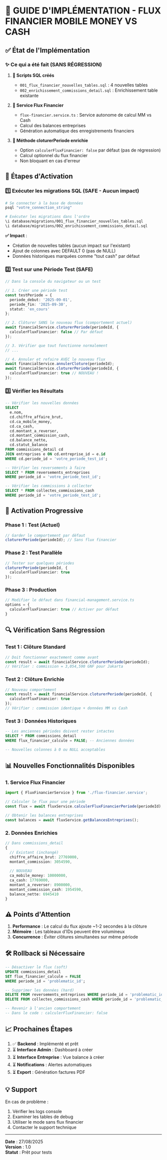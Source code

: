 # 📘 GUIDE D'IMPLÉMENTATION - FLUX FINANCIER MOBILE MONEY VS CASH

## ✅ État de l'Implémentation

### ✨ Ce qui a été fait (SANS RÉGRESSION)

1. **📄 Scripts SQL créés**
   - `001_flux_financier_nouvelles_tables.sql` : 4 nouvelles tables
   - `002_enrichissement_commissions_detail.sql` : Enrichissement table existante

2. **🔧 Service Flux Financier**
   - `flux-financier.service.ts` : Service autonome de calcul MM vs Cash
   - Calcul des balances entreprises
   - Génération automatique des enregistrements financiers

3. **🔄 Méthode cloturerPeriode enrichie**
   - Option `calculerFluxFinancier: false` par défaut (pas de régression)
   - Calcul optionnel du flux financier
   - Non bloquant en cas d'erreur

## 🚀 Étapes d'Activation

### 1️⃣ Exécuter les migrations SQL (SAFE - Aucun impact)

```bash
# Se connecter à la base de données
psql "votre_connection_string"

# Exécuter les migrations dans l'ordre
\i database/migrations/001_flux_financier_nouvelles_tables.sql
\i database/migrations/002_enrichissement_commissions_detail.sql
```

**✅ Impact** : 
- Création de nouvelles tables (aucun impact sur l'existant)
- Ajout de colonnes avec DEFAULT 0 (pas de NULL)
- Données historiques marquées comme "tout cash" par défaut

### 2️⃣ Test sur une Période Test (SAFE)

```typescript
// Dans la console du navigateur ou un test

// 1. Créer une période test
const testPeriode = {
  periode_debut: '2025-09-01',
  periode_fin: '2025-09-30',
  statut: 'en_cours'
};

// 2. Clôturer SANS le nouveau flux (comportement actuel)
await financialService.cloturerPeriode(periodeId, {
  calculerFluxFinancier: false // Par défaut
});

// 3. Vérifier que tout fonctionne normalement
// ...

// 4. Annuler et refaire AVEC le nouveau flux
await financialService.annulerCloture(periodeId);
await financialService.cloturerPeriode(periodeId, {
  calculerFluxFinancier: true // NOUVEAU !
});
```

### 3️⃣ Vérifier les Résultats

```sql
-- Vérifier les nouvelles données
SELECT 
  e.nom,
  cd.chiffre_affaire_brut,
  cd.ca_mobile_money,
  cd.ca_cash,
  cd.montant_a_reverser,
  cd.montant_commission_cash,
  cd.balance_nette,
  cd.statut_balance
FROM commissions_detail cd
JOIN entreprises e ON cd.entreprise_id = e.id
WHERE cd.periode_id = 'votre_periode_test_id';

-- Vérifier les reversements à faire
SELECT * FROM reversements_entreprises 
WHERE periode_id = 'votre_periode_test_id';

-- Vérifier les commissions à collecter
SELECT * FROM collectes_commissions_cash 
WHERE periode_id = 'votre_periode_test_id';
```

## 🎯 Activation Progressive

### Phase 1 : Test (Actuel)
```typescript
// Garder le comportement par défaut
cloturerPeriode(periodeId); // Sans flux financier
```

### Phase 2 : Test Parallèle
```typescript
// Tester sur quelques périodes
cloturerPeriode(periodeId, { 
  calculerFluxFinancier: true 
});
```

### Phase 3 : Production
```typescript
// Modifier le défaut dans financial-management.service.ts
options = { 
  calculerFluxFinancier: true // Activer par défaut
}
```

## 🔍 Vérification Sans Régression

### Test 1 : Clôture Standard
```typescript
// Doit fonctionner exactement comme avant
const result = await financialService.cloturerPeriode(periodeId);
// Vérifier : commission = 3,054,590 GNF pour Jakarta
```

### Test 2 : Clôture Enrichie
```typescript
// Nouveau comportement
const result = await financialService.cloturerPeriode(periodeId, {
  calculerFluxFinancier: true
});
// Vérifier : commission identique + données MM vs Cash
```

### Test 3 : Données Historiques
```sql
-- Les anciennes périodes doivent rester intactes
SELECT * FROM commissions_detail 
WHERE flux_financier_calcule = FALSE; -- Anciennes données

-- Nouvelles colonnes à 0 ou NULL acceptables
```

## 📊 Nouvelles Fonctionnalités Disponibles

### 1. Service Flux Financier
```typescript
import { FluxFinancierService } from './flux-financier.service';

// Calculer le flux pour une période
const flux = await fluxService.calculerFluxFinancierPeriode(periodeId);

// Obtenir les balances entreprises
const balances = await fluxService.getBalancesEntreprises();
```

### 2. Données Enrichies
```typescript
// Dans commissions_detail
{
  // Existant (inchangé)
  chiffre_affaire_brut: 27769000,
  montant_commission: 3054590,
  
  // NOUVEAU
  ca_mobile_money: 10000000,
  ca_cash: 17769000,
  montant_a_reverser: 8900000,
  montant_commission_cash: 1954590,
  balance_nette: 6945410
}
```

## ⚠️ Points d'Attention

1. **Performance** : Le calcul du flux ajoute ~1-2 secondes à la clôture
2. **Mémoire** : Les tableaux d'IDs peuvent être volumineux
3. **Concurrence** : Éviter clôtures simultanées sur même période

## 🛠️ Rollback si Nécessaire

```sql
-- Désactiver le flux (soft)
UPDATE commissions_detail 
SET flux_financier_calcule = FALSE 
WHERE periode_id = 'problematic_id';

-- Supprimer les données (hard)
DELETE FROM reversements_entreprises WHERE periode_id = 'problematic_id';
DELETE FROM collectes_commissions_cash WHERE periode_id = 'problematic_id';

-- Revenir à l'ancien comportement
-- Dans le code : calculerFluxFinancier: false
```

## 📈 Prochaines Étapes

1. ✅ **Backend** : Implémenté et prêt
2. ⏳ **Interface Admin** : Dashboard à créer
3. ⏳ **Interface Entreprise** : Vue balance à créer
4. ⏳ **Notifications** : Alertes automatiques
5. ⏳ **Export** : Génération factures PDF

## 💡 Support

En cas de problème :
1. Vérifier les logs console
2. Examiner les tables de debug
3. Utiliser le mode sans flux financier
4. Contacter le support technique

---

**Date** : 27/08/2025  
**Version** : 1.0  
**Statut** : Prêt pour tests